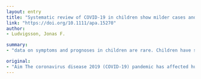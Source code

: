 ```yaml
---
layout: entry
title: "Systematic review of COVID-19 in children show milder cases and a better prognosis than adults"
link: "https://doi.org/10.1111/apa.15270"
author:
- Ludvigsson, Jonas F.

summary:
- "data on symptoms and prognoses in children are rare. Children have so far accounted for 1-5% of diagnosed COVID-19 cases. Diagnostic findings have been similar to adults, with fever and respiratory symptoms being prevalent. Newborn infants have developed symptomatic COV-19, but evidence of vertical intrauterine transmission was scarce. Suggested treatment included providing oxygen, inhalations, nutritional support and maintaining fluids and electrolyte balances. Results The search identified 45 relevant scientific papers and letters. Data on symptoms are rare in children is found in children. Diseases are rare, they often have milder disease than adults."

original:
- "Aim The coronavirus disease 2019 (COVID-19) pandemic has affected hundreds of thousands of people. Data on symptoms and prognoses in children are rare. Methods A systematic literature review was carried out to identify papers on COVID-19, which is caused by the severe acute respiratory syndrome coronavirus 2 (SARS-CoV-2), using the Medline and EMBASE databases between 1 January and 18 March 2020. Results The search identified 45 relevant scientific papers and letters. The review showed that children have so far accounted for 1-5% of diagnosed COVID-19 cases, they often have milder disease than adults and deaths have been extremely rare. Diagnostic findings have been similar to adults, with fever and respiratory symptoms being prevalent, but fewer children seem to have developed severe pneumonia. Elevated inflammatory markers were less common in children and lymphocytopenia seemed rare. Newborn infants have developed symptomatic COVID-19, but evidence of vertical intrauterine transmission was scarce. Suggested treatment included providing oxygen, inhalations, nutritional support and maintaining fluids and electrolyte balances. Conclusions COVID-19 has occurred in children, but they seemed to have a milder disease course and better prognoses than adults. Deaths were extremely rare."
---
```


